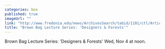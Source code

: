 ```yaml
---
categories: box
published: true
imageUrl: ""
link: "http://www.fredonia.edu/news/ArchivesSearch/tabid/1101/ctl/ArticleView/mid/1878/articleId/5618/Brown_Bag_Lecture_Series_Designers__Forests.aspx"
title: "Brown Bag Lecture Series: 'Designers & Forests'"
---
```


Brown Bag Lecture Series: 'Designers & Forests' Wed, Nov 4 at noon.
